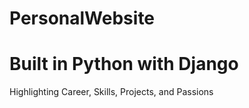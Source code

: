 # PersonalWebsite
# Built in Python with Django
Highlighting Career, Skills, Projects, and Passions 
